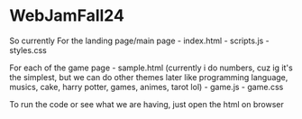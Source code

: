 # WebJamFall24

So currently
For the landing page/main page
    - index.html
    - scripts.js
    - styles.css

For each of the game page
    - sample.html
(currently i do numbers, cuz ig it's the simplest, but we can do other themes later like programming language, musics, cake, harry potter, games, animes, tarot lol)
    - game.js
    - game.css

To run the code or see what we are having, just open the html on browser